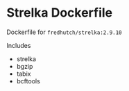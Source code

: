 # Strelka Dockerfile

Dockerfile for `fredhutch/strelka:2.9.10`

Includes 

* strelka
* bgzip
* tabix
* bcftools

<!-- samtools?  bcftools? htslib? -->
